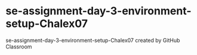 # se-assignment-day-3-environment-setup-Chalex07
se-assignment-day-3-environment-setup-Chalex07 created by GitHub Classroom
